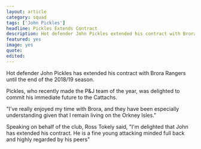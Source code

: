 ```yaml
---
layout: article
category: squad
tags: ['John Pickles']
headline: Pickles Extends Contract
description: Hot defender John Pickles extended his contract with Brora Rangers until the end of the 2018/19 season.
featured: yes
image: yes
quote:
edited:
---
```

Hot defender John Pickles has extended his contract with Brora Rangers until the end of the 2018/19 season.

Pickles, who recently made the P&J team of the year, was delighted to commit his immediate future to the Cattachs.

"I've really enjoyed my time with Brora, and they have been especially understanding given that I remain living on the Orkney Isles."

Speaking on behalf of the club, Ross Tokely said, "I'm delighted that John has extended his contract. He is a fine young attacking minded full back and highly regarded by his peers"
